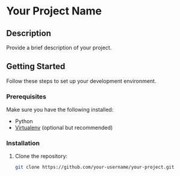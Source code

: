# Your Project Name

## Description

Provide a brief description of your project.

## Getting Started

Follow these steps to set up your development environment.

### Prerequisites

Make sure you have the following installed:

- Python
- [Virtualenv](https://virtualenv.pypa.io/) (optional but recommended)

### Installation

1. Clone the repository:

   ```bash
   git clone https://github.com/your-username/your-project.git
